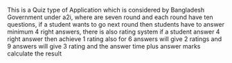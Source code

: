 This is a Quiz type of Application which is considered by Bangladesh Government under a2i,
where are seven round and each round have ten questions, if a student wants to go next round then students have to answer 
minimum 4 right answers, there is also rating system if a student answer 4 right answer then achieve 1 rating 
also for 6 answers will give 2 ratings and 9 answers will give 3 rating
and the answer time plus answer marks calculate the result
